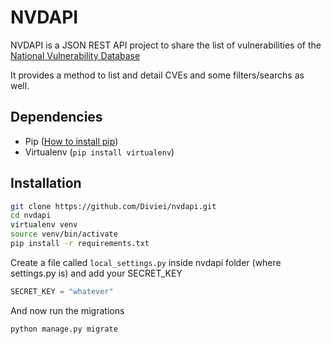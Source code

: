 

# NVDAPI

NVDAPI is a JSON REST API project to share the list of vulnerabilities of the [National Vulnerability Database]

It provides a method to list and detail CVEs and some filters/searchs as well.

## Dependencies

- Pip ([How to install pip])
- Virtualenv (```pip install virtualenv```)

## Installation

```sh
git clone https://github.com/Diviei/nvdapi.git
cd nvdapi
virtualenv venv
source venv/bin/activate
pip install -r requirements.txt
```

Create a file called `local_settings.py` inside nvdapi folder (where settings.py is) and add your SECRET_KEY

```python
SECRET_KEY = "whatever"
```

And now run the migrations

```sh
python manage.py migrate
```

[National Vulnerability Database]: <https://nvd.nist.gov/>
[How to install pip]: <https://pip.pypa.io/en/stable/installing/>

